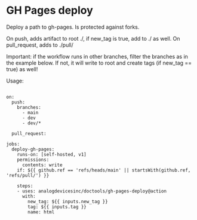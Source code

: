 GH Pages deploy
===============

Deploy a path to gh-pages.
Is protected against forks.

On push, adds artifact to root ./, if new_tag is true, add to ./<tag> as well.
On pull_request, adds to ./pull/<id>

Important: if the workflow runs in other branches, filter the branches as in the example below.
If not, it will write to root and create tags (if new_tag == true) as well!


Usage:

```

on:
  push:
    branches:
      - main
      - dev
      - dev/*

  pull_request:

jobs:
  deploy-gh-pages:
    runs-on: [self-hosted, v1]
    permissions:
      contents: write
    if: ${{ github.ref == 'refs/heads/main' || startsWith(github.ref, 'refs/pull/') }}

    steps:
    - uses: analogdevicesinc/doctools/gh-pages-deploy@action
      with:
        new_tag: ${{ inputs.new_tag }}
        tag: ${{ inputs.tag }}
        name: html

```

